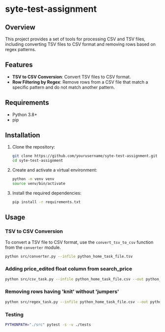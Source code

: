 # syte-test-assignment

## Overview

This project provides a set of tools for processing CSV and TSV files, including converting TSV files to CSV format and removing rows based on regex patterns.

## Features

- **TSV to CSV Conversion**: Convert TSV files to CSV format.
- **Row Filtering by Regex**: Remove rows from a CSV file that match a specific pattern and do not match another pattern.

## Requirements

- Python 3.8+
- pip

## Installation

1. Clone the repository:

   ```sh
   git clone https://github.com/yourusername/syte-test-assignment.git
   cd syte-test-assignment
   ```

2. Create and activate a virtual environment:

   ```sh
   python -m venv venv
   source venv/bin/activate
   ```

3. Install the required dependencies:
   ```sh
   pip install -r requirements.txt
   ```

## Usage

### TSV to CSV Conversion

To convert a TSV file to CSV format, use the `convert_tsv_to_csv` function from the `converter` module.

```sh
python src/converter.py --infile python_home_task_file.tsv
```

### Adding price_edited float column from search_price

```sh
python src/csv_task.py --infile python_home_task_file.csv --out python_home_task_file_with_price.csv
```

### Removing rows having 'knit' without 'jumpers'

```sh
python src/regex_task.py --infile python_home_task_file.csv --out python_home_task_file_regex.csv
```

### Testing

```sh
PYTHONPATH="./src" pytest -s -v ./tests
```
